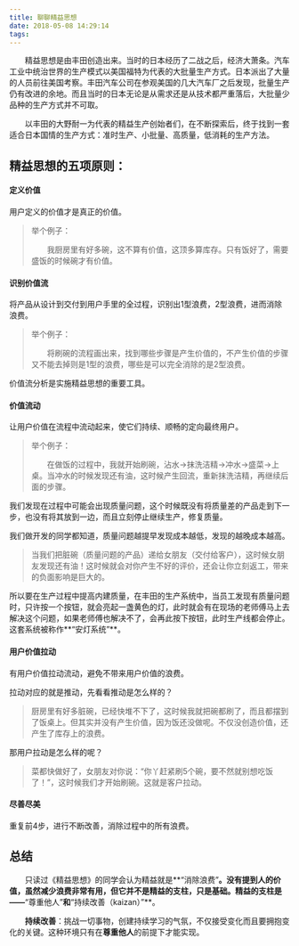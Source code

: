 ```yaml
---
title: 聊聊精益思想
date: 2018-05-08 14:29:14
tags:
---
```


　　精益思想是由丰田创造出来。当时的日本经历了二战之后，经济大萧条。汽车工业中统治世界的生产模式以美国福特为代表的大批量生产方式。日本派出了大量的人员前往美国考察。丰田汽车公司在参观美国的几大汽车厂之后发现，批量生产仍有改进的余地。而且当时的日本无论是从需求还是从技术都严重落后，大批量少品种的生产方式并不可取。

　　以丰田的大野耐一为代表的精益生产创始者们，在不断探索后，终于找到一套适合日本国情的生产方式：准时生产、小批量、高质量，低消耗的生产方法。

## 精益思想的五项原则：

#### 定义价值

用户定义的价值才是真正的价值。

> 举个例子：
>
> 　　我厨房里有好多碗，这不算有价值，这顶多算库存。只有饭好了，需要盛饭的时候碗才有价值。

#### 识别价值流

将产品从设计到交付到用户手里的全过程，识别出1型浪费，2型浪费，进而消除浪费。

> 举个例子：
>
> 　　将刷碗的流程画出来，找到哪些步骤是产生价值的，不产生价值的步骤又不能去掉则是1型的浪费，哪些是可以完全消除的是2型浪费。

价值流分析是实施精益思想的重要工具。

#### 价值流动

让用户价值在流程中流动起来，使它们持续、顺畅的定向最终用户。

> 举个例子：
>
> 　　在做饭的过程中，我就开始刷碗，沾水->抹洗洁精->冲水->盛菜->上桌。当冲水的时候发现还有油，这时候产生回流，重新抹洗洁精，再继续后面的步骤。

我们发现在过程中可能会出现质量问题，这个时候既没有将质量差的产品走到下一步，也没有将其放到一边，而且立刻停止继续生产，修复质量。

我们做开发的同学都知道，质量问题越提早发现成本越低，发现的越晚成本越高。

> 当我们把脏碗（质量问题的产品）递给女朋友（交付给客户），这时候女朋友发现还有油！这时候就会对你产生不好的评价，还会让你立刻返工，带来的负面影响是巨大的。

所以要在生产过程中提高内建质量，在丰田的生产系统中，当员工发现有质量问题时，只许按一个按钮，就会亮起一盏黄色的灯，此时就会有在现场的老师傅马上去解决这个问题，如果老师傅也解决不了，会再此按下按钮，此时生产线都会停止。这套系统被称作**“安灯系统”**。

#### 用户价值拉动

有用户价值拉动流动，避免不带来用户价值的浪费。

拉动对应的就是推动，先看看推动是怎么样的？

> 厨房里有好多脏碗，已经快堆不下了，这时候我就把碗都刷了，而且都摆到了饭桌上。但其实并没有产生价值，因为饭还没做呢。不仅没创造价值，还产生了库存上的浪费。

那用户拉动是怎么样的呢？

> 菜都快做好了，女朋友对你说：“你丫赶紧刷5个碗，要不然就别想吃饭了！”，这时候我们才开始刷碗。这就是客户拉动。

#### 尽善尽美

重复前4步，进行不断改善，消除过程中的所有浪费。



## 总结

　　只读过《精益思想》的同学会认为精益就是**“消除浪费”**。没有提到人的价值，虽然减少浪费非常有用，但它并不是精益的支柱，只是基础。精益的支柱是——**“尊重他人”**和**“持续改善（kaizan）”**。

　　**持续改善**：挑战一切事物，创建持续学习的气氛，不仅接受变化而且要拥抱变化的关键。这种环境只有在**尊重他人**的前提下才能实现。